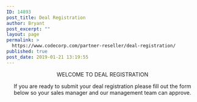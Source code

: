 ```yaml
---
ID: 14893
post_title: Deal Registration
author: Bryant
post_excerpt: ""
layout: page
permalink: >
  https://www.codecorp.com/partner-reseller/deal-registration/
published: true
post_date: 2019-01-21 13:19:55
---
```


<p style="text-align: center;">WELCOME TO DEAL REGISTRATION</p>

<p style="text-align: center;">If you are ready to submit your deal registration please fill out the form below so your sales manager and our management team can approve.</p>
